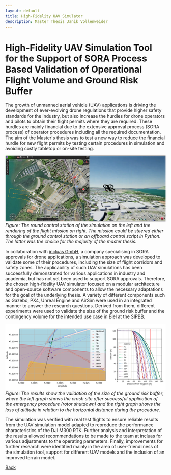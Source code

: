 ```yaml
---
layout: default
title: High-Fidelity UAV Simulator
description: Master Thesis Janik Vollenweider 
---
```


# High-Fidelity UAV Simulation Tool for the Support of SORA Process Based Validation of Operational Flight Volume and Ground Risk Buffer

The growth of unmanned aerial vehicle (UAV) applications is driving the development of ever-evolving drone regulations that provide higher safety standards for the industry, but also increase the hurdles for drone operators and pilots to obtain their flight permits where they are required. These hurdles are mainly financial due to the extensive approval process (SORA process) of operator procedures including all the required documentation. The aim of the Master's thesis was to test a new way to reduce the financial hurdle for new flight permits by testing certain procedures in simulation and avoiding costly tabletop or on-site testing.

![Branching](./../../pictures/mt_janik_vollenweider_simulator.png)
_Figure: The round control station of the simulation on the left and the rendering of the flight mission on right. The mission could be steered either through the ground control station or an offboard control script in Python. The latter was the choice for the majority of the master thesis._

In collaboration with [incluas GmbH](https://incluas.ch/de/enhomedehome-deutsch/), a company specialising in SORA approvals for drone applications, a simulation approach was developed to validate some of their procedures, including the size of flight corridors and safety zones. The applicability of such UAV simulations has been successfully demonstrated for various applications in industry and academia, but has not yet been used to support SORA approvals. Therefore, the chosen high-fidelity UAV simulator focused on a modular architecture and open-source software components to allow the necessary adaptations for the goal of the underlying thesis. A variety of different components such as Gazebo, PX4, Unreal Engine and AirSim were used in an integrated manner to answer the research questions. Derived from them, different experiments were used to validate the size of the ground risk buffer and the contingency volume for the intended use case in Biel at the [SIPBB](https://www.sipbb.ch/). 

![Branching](./../../pictures/mt_janik_vollenweider_results.png)
_Figure: The results show the validation of the size of the ground risk buffer, where the left graph shows the crash site after successful application of the emergency procedure (rotor shutdown) and the right graph shows the loss of altitude in relation to the horizontal distance during the procedure._

The simulation was verified with real test flights to ensure reliable results from the UAV simulation model adapted to reproduce the performance characteristics of the DJI M300 RTK. Further analysis and interpretation of the results allowed recommendations to be made to the team at incluas for various adjustments to the operating parameters. Finally, improvements for further research were identified mainly in the area of user-friendliness of the simulation tool, support for different UAV models and the inclusion of an improved terrain model. 


[Back](https://isandaiinaviation.github.io/pages/research.html)